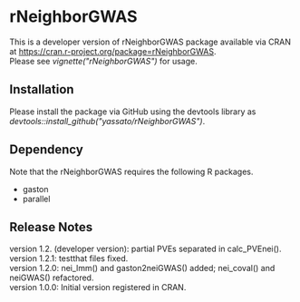 # rNeighborGWAS    
This is a developer version of rNeighborGWAS package available via CRAN at https://cran.r-project.org/package=rNeighborGWAS.  
Please see *vignette("rNeighborGWAS")* for usage.  

## Installation
Please install the package via GitHub using the devtools library as *devtools::install_github("yassato/rNeighborGWAS")*.  

## Dependency
Note that the rNeighborGWAS requires the following R packages.  
- gaston
- parallel

## Release Notes
version 1.2. (developer version): partial PVEs separated in calc_PVEnei().  
version 1.2.1: testthat files fixed.  
version 1.2.0: nei_lmm() and gaston2neiGWAS() added; nei_coval() and neiGWAS() refactored.  
version 1.0.0: Initial version registered in CRAN.  
